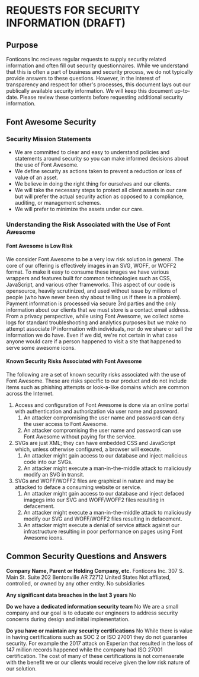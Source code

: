 # REQUESTS FOR SECURITY INFORMATION (DRAFT)

## Purpose

Fonticons Inc recieves regular requests to supply security related information and often fill out security questionnaires.
While we understand that this is often a part of business and security process, we do not typically provide answers to 
these questions.  However, in the interest of transparency and respect for other's processes, this document lays out our 
publically available security information.  We will keep this document up-to-date.  Please review these contents before 
requesting additional security information. 

## Font Awesome Security 

### Security Mission Statements

* We are committed to clear and easy to understand policies and statements around security so you can make informed decisions about the use of Font Awesome.
* We define security as actions taken to prevent a reduction or loss of value of an asset.
* We believe in doing the right thing for ourselves and our clients.
* We will take the necessary steps to protect all client assets in our care but will prefer the actual security action as opposed to a compliance, auditing, or management schemes.
* We will prefer to minimize the assets under our care.

### Understanding the Risk Associated with the Use of Font Awesome 

#### Font Awesome is Low Risk 

We consider Font Awesome to be a very low risk solution in general.  The core of our offering is effectively images in an 
SVG, WOFF, or WOFF2 format.  To make it easy to consume these images we have various wrappers and features built for 
common technologies such as CSS, JavaScript, and various other frameworks.  This aspect of our code is opensource, heavily
scrutinized, and used without issue by millions of people (who have never been shy about telling us if there is a problem).
Payment information is processed via secure 3rd parties and the only information about our clients that we must store is a 
contact email address.  From a privacy perspective, while using Font Awesome, we collect some logs for standard 
troubleshooting and analytics purposes but we make no attempt associate IP information with individuals, nor do we share 
or sell the information we do have.  Even if we did, we're not certain in what case anyone would care if a person happened 
to visit a site that happened to serve some awesome icons.

#### Known Security Risks Associated with Font Awesome 

The following are a set of known security risks associated with the use of Font Awesome.  These are risks specific to our 
product and do not include items such as phishing attempts or look-a-like domains which are common across the Internet.

1. Access and configuration of Font Awesome is done via an online portal with authentication and authorization via user name and password.
   1. An attacker compromising the user name and password can deny the user access to Font Awesome.
   1. An attacker compromising the user name and password can use Font Awesome without paying for the service.
1. SVGs are just XML; they can have embedded CSS and JavaScript which, unless otherwise configured, a browser will execute.
   1. An attacker might gain access to our database and inject malicious code into our SVGs.
   1. An attacker might execute a man-in-the-middle attack to maliciously modify an SVG in transit.
1. SVGs and WOFF/WOFF2 files are graphical in nature and may be attacked to deface a consuming website or service.
   1. An attacker might gain access to our database and inject defaced imagegs into our SVG and WOFF/WOFF2 files resulting in defacement.
   1. An attacker might execute a man-in-the-middle attack to maliciously modify our SVG and WOFF/WOFF2 files resulting in defacement.
   1. An attacker might execute a denial of service attack against our infrastructure resulting in poor performance on pages using Font Awesome icons.

## Common Security Questions and Answers

__Company Name, Parent or Holding Company, etc.__
Fonticons Inc.
307 S. Main St. Suite 202
Bentonville AR 72712
United States
Not affliated, controlled, or owned by any other entity.
No subsidiaries

__Any significant data breaches in the last 3 years__
No 

__Do we have a dedicated information security team__
No 
We are a small company and our goal is to educate our engineers to address security concerns during design and initial 
implementation.

__Do you have or maintain any security certifications__
No 
While there is value in having certifications such as SOC 2 or ISO 27001 they do not guarantee security.  For example the 
2017 attack on Experian that resulted in the loss of 147 million records happened while the company had ISO 27001 
certification.  The cost of many of these certifications is not comenserate with the benefit we or our clients would receive 
given the low risk nature of our solution.

